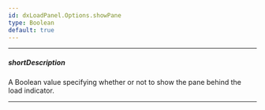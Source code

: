 ```yaml
---
id: dxLoadPanel.Options.showPane
type: Boolean
default: true
---
```

---
##### shortDescription
A Boolean value specifying whether or not to show the pane behind the load indicator.

---
